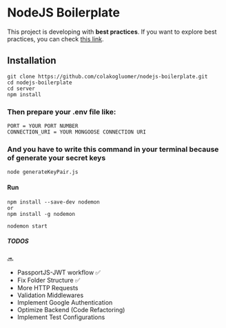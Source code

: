 # NodeJS Boilerplate
This project is developing with **best practices**. If you want to explore best practices, you can check [this link](https://github.com/goldbergyoni/nodebestpractices/).

## Installation
```
git clone https://github.com/colakogluomer/nodejs-boilerplate.git
cd nodejs-boilerplate
cd server
npm install
```
### Then prepare your .env file like:

```
PORT = YOUR PORT NUMBER
CONNECTION_URI = YOUR MONGOOSE CONNECTION URI
```
### And you have to write this command in your terminal because of generate your secret keys 
```
node generateKeyPair.js
```
#### Run
```
npm install --save-dev nodemon
or
npm install -g nodemon

nodemon start
```

##### TODOS 
:soon:
- PassportJS-JWT workflow :white_check_mark:
- Fix Folder Structure :white_check_mark:
- More HTTP Requests
- Validation Middlewares
- Implement Google Authentication
- Optimize Backend (Code Refactoring)
- Implement Test Configurations
